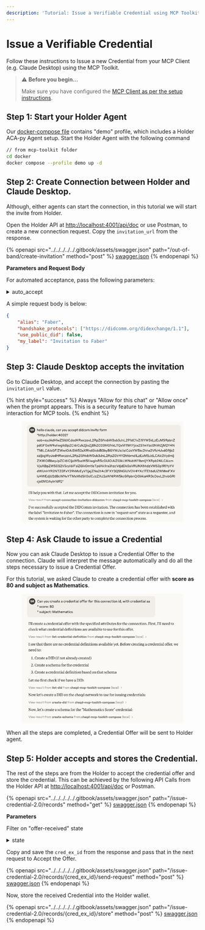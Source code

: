 ```yaml
---
description: 'Tutorial: Issue a Verifiable Credential using MCP Toolkit'
---
```


# Issue a Verifiable Credential

Follow these instructions to Issue a new Credential from your MCP Client (e.g. Claude Desktop) using the MCP Toolkit.

> ⚠️ **Before you begin...**
>
> Make sure you have configured the [MCP Client as per the setup instructions](../#getting-started).

## Step 1: Start your Holder Agent

Our [docker-compose file](https://github.com/cheqd/mcp-toolkit/blob/main/docker/docker-compose.yml) contains "demo" profile, which includes a Holder ACA-py Agent setup. Start the Holder Agent with the following command

```bash
// from mcp-toolkit folder 
cd docker
docker compose --profile demo up -d
```

## Step 2: Create Connection between Holder and Claude Desktop.

Although, either agents can start the connection, in this tutorial we will start the invite from Holder.

Open the Holder API at [http://localhost:4001/api/doc](http://localhost:4001/api/doc) or use Postman, to create a new connection request. Copy the `invitation_url` from the response.

{% openapi src="../../../../../.gitbook/assets/swagger.json" path="/out-of-band/create-invitation" method="post" %}
[swagger.json](../../../../../.gitbook/assets/swagger.json)
{% endopenapi %}

**Parameters and Request Body**

For automated acceptance, pass the following parameters:

<details>

<summary>auto_accept</summary>

Set this to true.

</details>

A simple request body is below:

```json
{
    "alias": "Faber",
    "handshake_protocols": ["https://didcomm.org/didexchange/1.1"],
    "use_public_did": false,
    "my_label": "Invitation to Faber"
}
```

## Step 3: Claude Desktop accepts the invitation <a href="#id-1b-holder-receives-invitation" id="id-1b-holder-receives-invitation"></a>

Go to Claude Desktop, and accept the connection by pasting the `invitation_url` value.

{% hint style="success" %}
Always "Allow for this chat" or "Allow once" when the prompt appears. This is a security feature to have human interaction for MCP tools.
{% endhint %}

<figure><img src="../../../../../.gitbook/assets/Screenshot 2025-04-02 at 11.37.56.png" alt=""><figcaption></figcaption></figure>

## Step 4: Ask Claude to issue a Credential

Now you can ask Claude Desktop to issue a Credential Offer to the connection. Claude will interpret the message automatically and do all the steps necessary to issue a Credential Offer.

For this tutorial, we asked Claude to create a credential offer with **score as 80 and subject as Mathematics**.

<figure><img src="../../../../../.gitbook/assets/Screenshot 2025-04-02 at 11.40.26.png" alt=""><figcaption></figcaption></figure>

When all the steps are completed, a Credential Offer will be sent to Holder agent.

## Step 5: Holder accepts and stores the Credential.

The rest of the steps are from the Holder to accept the credential offer and store the credential. This can be achieved by the following API Calls from the Holder API at [http://localhost:4001/api/doc](http://localhost:4001/api/doc) or Postman.

{% openapi src="../../../../../.gitbook/assets/swagger.json" path="/issue-credential-2.0/records" method="get" %}
[swagger.json](../../../../../.gitbook/assets/swagger.json)
{% endopenapi %}

**Parameters**

Filter on "offer-received" state

<details>

<summary>state</summary>

Set this to "offer-received".

</details>

Copy and save the `cred_ex_id` from the response and pass that in the next request to Accept the Offer.

{% openapi src="../../../../../.gitbook/assets/swagger.json" path="/issue-credential-2.0/records/{cred_ex_id}/send-request" method="post" %}
[swagger.json](../../../../../.gitbook/assets/swagger.json)
{% endopenapi %}

Now, store the received Credential into the Holder wallet.

{% openapi src="../../../../../.gitbook/assets/swagger.json" path="/issue-credential-2.0/records/{cred_ex_id}/store" method="post" %}
[swagger.json](../../../../../.gitbook/assets/swagger.json)
{% endopenapi %}



